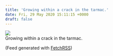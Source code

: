 ```yaml
---
title: 'Growing within a crack in the tarmac.'
date: Fri, 29 May 2020 15:11:15 +0000
draft: false
---
```


[![](https://scontent-atl3-1.cdninstagram.com/v/t51.2885-15/sh0.08/e35/s640x640/101155291_703473530220170_3260797430568121327_n.jpg?_nc_ht=scontent-atl3-1.cdninstagram.com&_nc_cat=102&_nc_ohc=_PXxskFPdmAAX9k1fQD&oh=185d13053190bd5c2ff5edcec63cf2e6&oe=5EFFEEB4)](https://www.instagram.com/p/CAxr1GHH6vk)  
Growing within a crack in the tarmac.  
  
(Feed generated with [FetchRSS](http://fetchrss.com/))